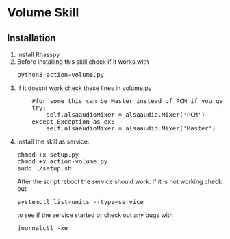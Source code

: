 # Volume Skill


<h2>Installation</h2>
<ol>

<li>Install Rhasspy</li>
<li>Before installing this skill check if it works with
<pre>
python3 action-volume.py
</pre>
</li>
<li>If it doesnt work check these lines in volume.py
<pre>
    #for some this can be Master instead of PCM if you get errors try Master
    try:
        self.alsaaudioMixer = alsaaudio.Mixer('PCM')
    except Exception as ex:
        self.alsaaudioMixer = alsaaudio.Mixer('Master')
</pre>
</li>


<li>install the skill as service:
<pre>
chmod +x setup.py
chmod +x action-volume.py
sudo ./setup.sh
</pre>
After the script reboot the service should work. If it is not working check out
<pre>systemctl list-units --type=service</pre>
to see if the service started or check out any bugs with

<pre>journalctl -xe</pre>

